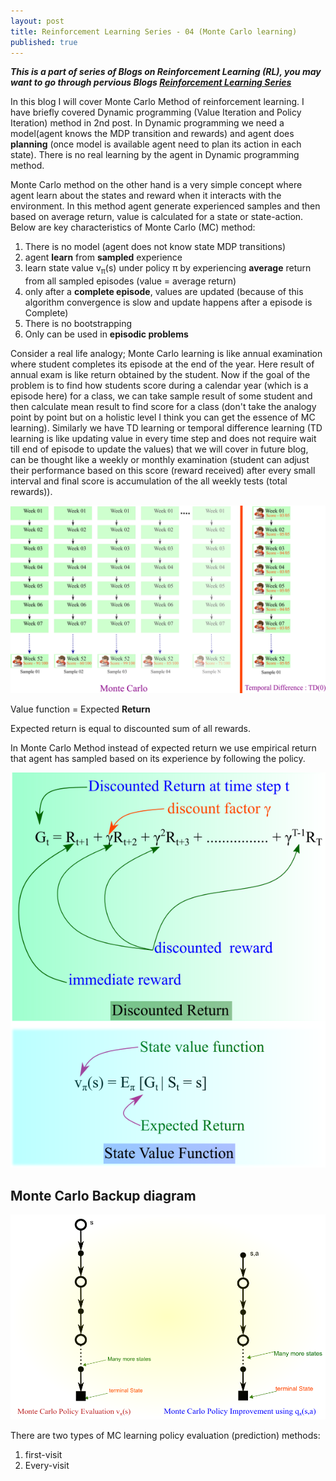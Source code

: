 ```yaml
---
layout: post
title: Reinforcement Learning Series - 04 (Monte Carlo learning)
published: true
---
```


_**This is a part of series of Blogs on Reinforcement Learning (RL), you may want to go through pervious Blogs [Reinforcement Learning Series](https://baijayantaroy.github.io/)**_

In this blog I will cover Monte Carlo Method of reinforcement learning. I have briefly covered Dynamic programming (Value Iteration and Policy Iteration) method in 2nd post. In Dynamic programming we need a model(agent knows the MDP transition and rewards) and agent does **planning** (once model is available agent need to plan its action in each state). There is no real learning by the agent in Dynamic programming method.

Monte Carlo method on the other hand is a very simple concept where agent learn about the states and reward when it interacts with the environment. In this method agent generate experienced samples and then based on average return, value is calculated for a state or state-action. Below are key characteristics of Monte Carlo (MC) method:

1. There is no model (agent does not know state MDP transitions)
2. agent **learn** from **sampled** experience
3. learn state value v<sub>π</sub>(s) under policy π by experiencing **average** return from all sampled episodes (value = average return)
4. only after a **complete episode**, values are updated (because of this algorithm convergence is slow and update happens after a episode is Complete)
5. There is no bootstrapping
6. Only can be used in **episodic problems**

Consider a real life analogy; Monte Carlo learning is like annual examination where student completes its episode at the end of the year. Here result of annual exam is like return obtained by the student. Now if the goal of the problem is to find how students score during a calendar year (which is a episode here) for a class, we can take sample result of some student and then calculate mean result to find score for a class (don't take the analogy point by point but on a holistic level I think you can get the essence of MC learning). Similarly we have TD learning  or temporal difference learning (TD learning is like updating value in every time step and does not require wait till end of episode to update the values) that we will cover in future blog, can be thought like a weekly or monthly examination (student can adjust their performance based on this score (reward received) after every small interval and final score is accumulation of the all weekly tests (total rewards)).

![MC analogy](/images/MC01.png "MC and TD analogy")

Value function = Expected **Return**

Expected return is equal to discounted sum of all rewards.

In Monte Carlo Method instead of expected return we use empirical return that agent has sampled based on its experience by following the policy.

![Diagram MC State Value](/images/MC03.png "MC State Value")

## **Monte Carlo Backup diagram**
![Backup Diagram MC State Value](/images/MC02.png "Backup Diagram MC")

There are two types of MC learning policy evaluation (prediction) methods:

1. first-visit
2. Every-visit
